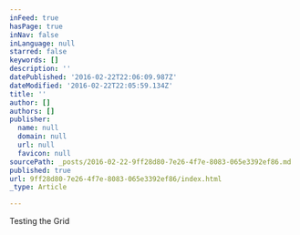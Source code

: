 ```yaml
---
inFeed: true
hasPage: true
inNav: false
inLanguage: null
starred: false
keywords: []
description: ''
datePublished: '2016-02-22T22:06:09.987Z'
dateModified: '2016-02-22T22:05:59.134Z'
title: ''
author: []
authors: []
publisher:
  name: null
  domain: null
  url: null
  favicon: null
sourcePath: _posts/2016-02-22-9ff28d80-7e26-4f7e-8083-065e3392ef86.md
published: true
url: 9ff28d80-7e26-4f7e-8083-065e3392ef86/index.html
_type: Article

---
```

Testing the Grid